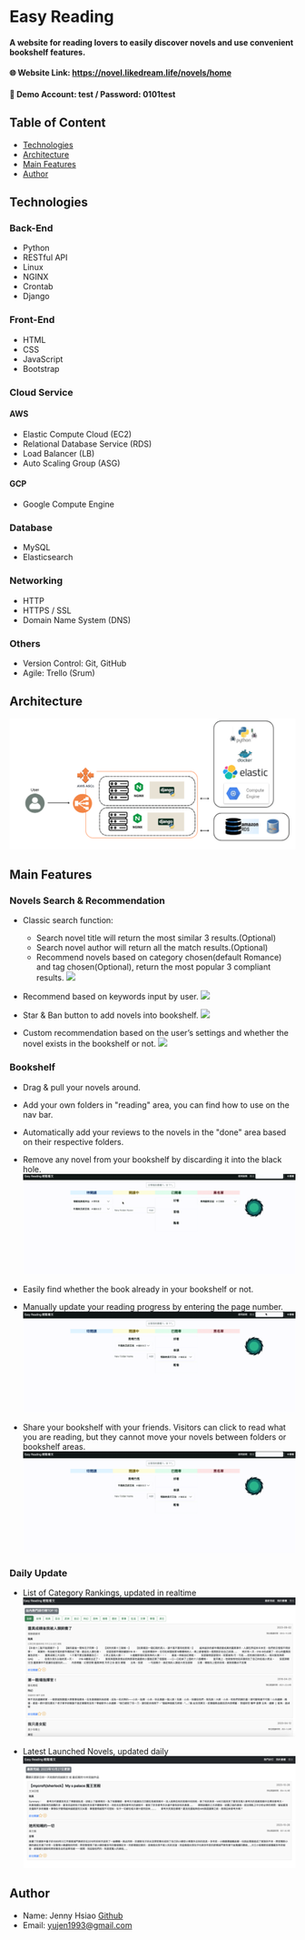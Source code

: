 # Easy Reading
#### A website for reading lovers to easily discover novels and use convenient bookshelf features.
####  🌐 Website Link: https://novel.likedream.life/novels/home
####  📖 Demo Account: test / Password: 0101test


## Table of Content
- [Technologies](#Technologies)
- [Architecture](#Architecture)
- [Main Features](#Main-Features)
- [Author](#Author)


## Technologies
### Back-End
- Python
- RESTful API
- Linux
- NGINX
- Crontab
- Django

### Front-End
- HTML
- CSS
- JavaScript
- Bootstrap

### Cloud Service 
#### AWS
- Elastic Compute Cloud (EC2)
- Relational Database Service (RDS)
- Load Balancer (LB)
- Auto Scaling Group (ASG)
#### GCP
- Google Compute Engine 

### Database
- MySQL
- Elasticsearch

### Networking
- HTTP
- HTTPS / SSL
- Domain Name System (DNS)

### Others
- Version Control: Git, GitHub
- Agile: Trello (Srum)


## Architecture
![](https://github.com/vul358/assets/blob/main/structure.png)


## Main Features
### Novels Search & Recommendation
- Classic search function:
    - Search novel title will return the most similar 3 results.(Optional)
    - Search novel author will return all the match results.(Optional)
    - Recommend novels based on category chosen(default Romance) and tag chosen(Optional),
      return the most popular 3 compliant results.
![](https://github.com/vul358/assets/blob/main/classic_search.gif)

- Recommend based on keywords input by user.
  ![](https://github.com/vul358/assets/blob/main/keyword_search.gif)

- Star & Ban button to add novels into bookshelf.
  ![](https://github.com/vul358/assets/blob/main/star_and_ban.gif)

- Custom recommendation based on the user’s settings and whether the novel exists in the bookshelf or not.
  ![](https://github.com/vul358/assets/blob/main/custom_recommend.gif)


### Bookshelf 
- Drag & pull your novels around.
- Add your own folders in "reading" area, you can find how to use on the nav bar.
- Automatically add your reviews to the novels in the "done" area based on their respective folders.
- Remove any novel from your bookshelf by discarding it into the black hole.
  ![](https://github.com/vul358/assets/blob/main/bookshelf_drag.gif)
  
- Easily find whether the book already in your bookshelf or not.
- Manually update your reading progress by entering the page number.
  ![](https://github.com/vul358/assets/blob/main/bookshelf_update.gif)
  
- Share your bookshelf with your friends.
  Visitors can click to read what you are reading, but they cannot move your novels between folders or bookshelf areas.
  ![](https://github.com/vul358/assets/blob/main/bookshelf_share.gif)


### Daily Update
- List of Category Rankings, updated in realtime
  ![](https://github.com/vul358/assets/blob/main/ranking.png)
  
- Latest Launched Novels, updated daily
  ![](https://github.com/vul358/assets/blob/main/daily.png)


## Author
- Name: Jenny Hsiao [Github](https://github.com/vul358)
- Email: yujen1993@gmail.com


  





